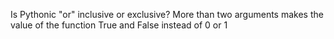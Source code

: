 Is Pythonic "or" inclusive or exclusive?
More than two arguments makes the value of the function True and False instead of 0 or 1